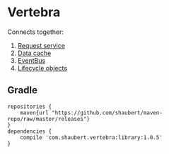 # Vertebra

Connects together:
  1. [Request service](https://github.com/shaubert/request-service)
  2. [Data cache](https://github.com/shaubert/data-cache)
  3. [EventBus](https://github.com/greenrobot/EventBus)
  4. [Lifecycle objects](https://github.com/shaubert/lifecycle-objects)

## Gradle
    
    repositories {
        maven{url "https://github.com/shaubert/maven-repo/raw/master/releases"}
    }
    dependencies {
        compile 'com.shaubert.vertebra:library:1.0.5'
    }
